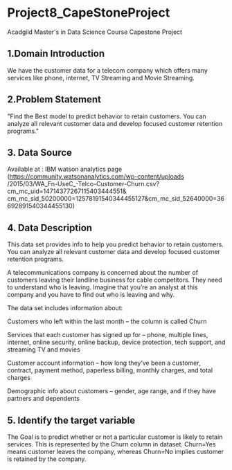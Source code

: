 # Project8_CapeStoneProject
Acadgild Master's in Data Science Course Capestone Project

## 1.Domain Introduction

We have the customer data for a telecom company which offers many services like phone, internet,
TV Streaming and Movie Streaming.

## 2.Problem Statement

"Find the Best model to predict behavior to retain customers. You can analyze all relevant customer
data and develop focused customer retention programs."

## 3. Data Source

Available at : IBM watson analytics page (https://community.watsonanalytics.com/wp-content/uploads
/2015/03/WA_Fn-UseC_-Telco-Customer-Churn.csv?cm_mc_uid=14714377267115403444551&
cm_mc_sid_50200000=12578191540344455127&cm_mc_sid_52640000=36692891540344455130)

## 4. Data Description
This data set provides info to help you predict behavior to retain customers. You can analyze all
relevant customer data and develop focused customer retention programs.

A telecommunications company is concerned about the number of customers leaving their landline
business for cable competitors. They need to understand who is leaving. Imagine that you’re an
analyst at this company and you have to find out who is leaving and why.

The data set includes information about:

Customers who left within the last month – the column is called Churn

Services that each customer has signed up for – phone, multiple lines, internet, online security, online
backup, device protection, tech support, and streaming TV and movies

Customer account information – how long they’ve been a customer, contract, payment method,
paperless billing, monthly charges, and total charges

Demographic info about customers – gender, age range, and if they have partners and dependents

## 5. Identify the target variable
The Goal is to predict whether or not a particular customer is likely to retain services. This is
represented by the Churn column in dataset. Churn=Yes means customer leaves the company,
whereas Churn=No implies customer is retained by the company.

